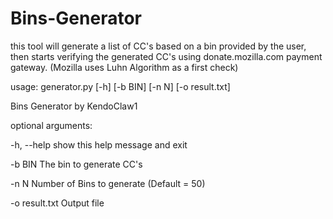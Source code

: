 # Bins-Generator

this tool will generate a list of CC's based on a bin provided by the user, then starts verifying the generated CC's using donate.mozilla.com payment gateway. (Mozilla uses Luhn Algorithm as a first check) 


usage: generator.py [-h] [-b BIN] [-n N] [-o result.txt]

Bins Generator by KendoClaw1

optional arguments:

  -h, --help     show this help message and exit

  -b BIN         The bin to generate CC's

  -n N           Number of Bins to generate (Default = 50)

  -o result.txt  Output file
